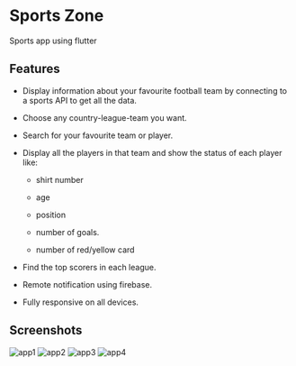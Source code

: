 # Sports Zone

Sports app using flutter

## Features

* Display information about your favourite football team by connecting to a sports API to get all
  the
  data.
* Choose any country-league-team you want.
* Search for your favourite team or player.
* Display all the players in that team and show the status of each player like:

    * shirt number

    * age

    * position

    * number of goals.

    * number of red/yellow card
* Find the top scorers in each league.
* Remote notification using firebase.
* Fully responsive on all devices.

## Screenshots

![app1](https://github.com/shalabycr7/sports_zone_app/assets/17945581/52681588-e4a9-451a-84aa-817112c68f68)
![app2](https://github.com/shalabycr7/sports_zone_app/assets/17945581/92f49a6c-f25e-430e-a015-3f52be199f05)
![app3](https://github.com/shalabycr7/sports_zone_app/assets/17945581/ca75bdb0-11f2-419d-b416-645b09813587)
![app4](https://github.com/shalabycr7/sports_zone_app/assets/17945581/ed0841ef-f873-4f31-af0b-ed48b2e66a27)

